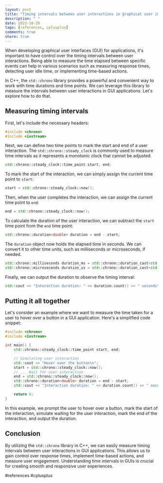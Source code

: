 ```yaml
---
layout: post
title: "Timing intervals between user interactions in graphical user interfaces using std::chrono"
description: " "
date: 2023-10-20
tags: [references, cplusplus]
comments: true
share: true
---
```


When developing graphical user interfaces (GUI) for applications, it's important to have control over the timing intervals between user interactions. Being able to measure the time elapsed between specific events can help in various scenarios such as measuring response times, detecting user idle time, or implementing time-based actions.

In C++, the `std::chrono` library provides a powerful and convenient way to work with time durations and time points. We can leverage this library to measure the intervals between user interactions in GUI applications. Let's explore how to do that.

## Measuring timing intervals

First, let's include the necessary headers:

```cpp
#include <chrono>
#include <iostream>
```

Next, we can define two time points to mark the start and end of a user interaction. The `std::chrono::steady_clock` is commonly used to measure time intervals as it represents a monotonic clock that cannot be adjusted.

```cpp
std::chrono::steady_clock::time_point start, end;
```

To mark the start of the interaction, we can simply assign the current time point to `start`:

```cpp
start = std::chrono::steady_clock::now();
```

Then, when the user completes the interaction, we can assign the current time point to `end`:

```cpp
end = std::chrono::steady_clock::now();
```

To calculate the duration of the user interaction, we can subtract the `start` time point from the `end` time point:

```cpp
std::chrono::duration<double> duration = end - start;
```

The `duration` object now holds the elapsed time in seconds. We can convert it to other time units, such as milliseconds or microseconds, if needed.

```cpp
std::chrono::milliseconds duration_ms = std::chrono::duration_cast<std::chrono::milliseconds>(duration);
std::chrono::microseconds duration_us = std::chrono::duration_cast<std::chrono::microseconds>(duration);
```

Finally, we can output the duration to observe the timing interval:

```cpp
std::cout << "Interaction duration: " << duration.count() << " seconds\n";
```

## Putting it all together

Let's consider an example where we want to measure the time taken for a user to hover over a button in a GUI application. Here's a simplified code snippet:

```cpp
#include <chrono>
#include <iostream>

int main() {
    std::chrono::steady_clock::time_point start, end;

    // Simulating user interaction
    std::cout << "Hover over the button\n";
    start = std::chrono::steady_clock::now();
    // ... Wait for user interaction
    end = std::chrono::steady_clock::now();
    std::chrono::duration<double> duration = end - start;
    std::cout << "Interaction duration: " << duration.count() << " seconds\n";

    return 0;
}
```

In this example, we prompt the user to hover over a button, mark the start of the interaction, simulate waiting for the user interaction, mark the end of the interaction, and output the duration.

## Conclusion

By utilizing the `std::chrono` library in C++, we can easily measure timing intervals between user interactions in GUI applications. This allows us to gain control over response times, implement time-based actions, and measure user engagement. Understanding time intervals in GUIs is crucial for creating smooth and responsive user experiences.

#references #cplusplus